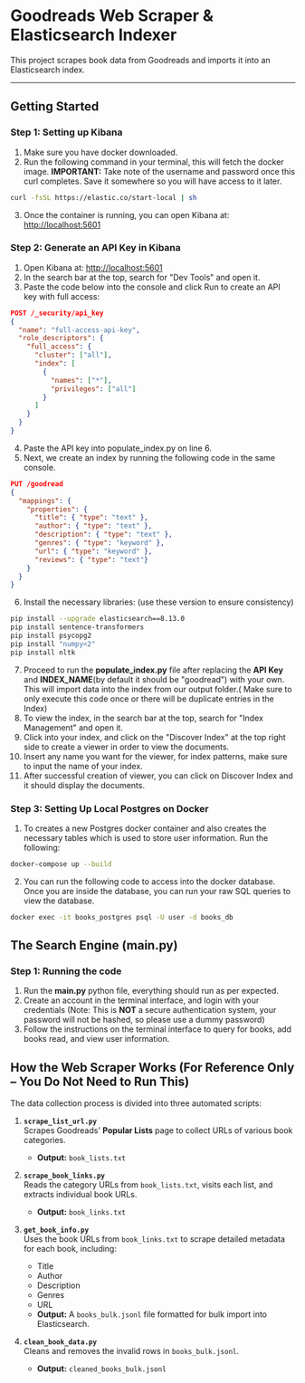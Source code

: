 # Goodreads Web Scraper & Elasticsearch Indexer

This project scrapes book data from Goodreads and imports it into an Elasticsearch index.

---

## Getting Started

### Step 1: Setting up Kibana

1. Make sure you have docker downloaded.
2. Run the following command in your terminal, this will fetch the docker image. **IMPORTANT:** Take note of the username and password once this curl completes. Save it somewhere so you will have access to it later.
```bash
curl -fsSL https://elastic.co/start-local | sh
```
3. Once the container is running, you can open Kibana at: [http://localhost:5601](http://localhost:5601)

### Step 2: Generate an API Key in Kibana

1. Open Kibana at: [http://localhost:5601](http://localhost:5601)
2. In the search bar at the top, search for "Dev Tools" and open it.
3. Paste the code below into the console and click Run to create an API key with full access:

```json
POST /_security/api_key
{
  "name": "full-access-api-key",
  "role_descriptors": {
    "full_access": {
      "cluster": ["all"],
      "index": [
        {
          "names": ["*"],
          "privileges": ["all"]
        }
      ]
    }
  }
}
```

4. Paste the API key into populate_index.py on line 6.
5. Next, we create an index by running the following code in the same console.

```json
PUT /goodread
{
  "mappings": {
    "properties": {
      "title": { "type": "text" },
      "author": { "type": "text" },
      "description": { "type": "text" },
      "genres": { "type": "keyword" },
      "url": { "type": "keyword" },
      "reviews": { "type": "text"}
    }
  }
}
```

6. Install the necessary libraries: (use these version to ensure consistency)
```bash
pip install --upgrade elasticsearch==8.13.0 
pip install sentence-transformers
pip install psycopg2
pip install "numpy<2"
pip install nltk
```
7. Proceed to run the **populate_index.py** file after replacing the **API Key** and **INDEX_NAME**(by default it should be "goodread") with your own. This will import data into the index from our output folder.( Make sure to only execute this code once or there will be duplicate entries in the Index)
8. To view the index, in the search bar at the top, search for "Index Management" and open it.
9. Click into your index, and click on the "Discover Index" at the top right side to create a viewer in order to view the documents.
10. Insert any name you want for the viewer, for index patterns, make sure to input the name of your index.
11. After successful creation of viewer, you can click on Discover Index and it should display the documents.

### Step 3: Setting Up Local Postgres on Docker

1. To creates a new Postgres docker container and also creates the necessary tables which is used to store user information. Run the following:
```bash
docker-compose up --build
```

2. You can run the following code to access into the docker database. Once you are inside the database, you can run your raw SQL queries to view the database.
```bash
docker exec -it books_postgres psql -U user -d books_db
```

## The Search Engine (main.py)

### Step 1: Running the code

1. Run the **main.py** python file, everything should run as per expected.
2. Create an account in the terminal interface, and login with your credentials (Note: This is **NOT** a secure authentication system, your password will not be hashed, so please use a dummy password)
3. Follow the instructions on the terminal interface to query for books, add books read, and view user information.

## How the Web Scraper Works (For Reference Only – You Do Not Need to Run This)

The data collection process is divided into three automated scripts:

1. **`scrape_list_url.py`**  
   Scrapes Goodreads' **Popular Lists** page to collect URLs of various book categories.  
   - **Output:** `book_lists.txt`

2. **`scrape_book_links.py`**  
   Reads the category URLs from `book_lists.txt`, visits each list, and extracts individual book URLs.  
   - **Output:** `book_links.txt`

3. **`get_book_info.py`**  
   Uses the book URLs from `book_links.txt` to scrape detailed metadata for each book, including:  
   - Title  
   - Author  
   - Description  
   - Genres  
   - URL  
   - **Output:** A `books_bulk.jsonl` file formatted for bulk import into Elasticsearch.

4. **`clean_book_data.py`**  
   Cleans and removes the invalid rows in `books_bulk.jsonl`.
   - **Output:** `cleaned_books_bulk.jsonl`



